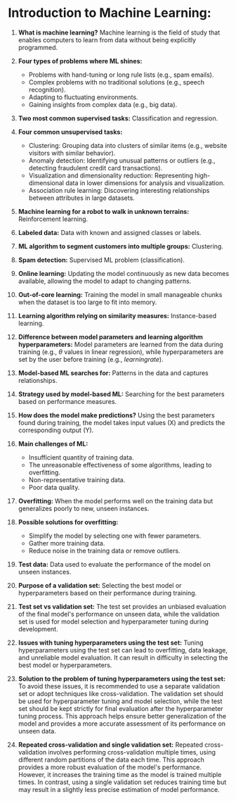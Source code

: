 # Introduction to Machine Learning:
1. **What is machine learning?**
   Machine learning is the field of study that enables computers to learn from data without being explicitly programmed.

2. **Four types of problems where ML shines:**
   - Problems with hand-tuning or long rule lists (e.g., spam emails).
   - Complex problems with no traditional solutions (e.g., speech recognition).
   - Adapting to fluctuating environments.
   - Gaining insights from complex data (e.g., big data).

3. **Two most common supervised tasks:**
   Classification and regression.

4. **Four common unsupervised tasks:**
   - Clustering: Grouping data into clusters of similar items (e.g., website visitors with similar behavior).
   - Anomaly detection: Identifying unusual patterns or outliers (e.g., detecting fraudulent credit card transactions).
   - Visualization and dimensionality reduction: Representing high-dimensional data in lower dimensions for analysis and visualization.
   - Association rule learning: Discovering interesting relationships between attributes in large datasets.

5. **Machine learning for a robot to walk in unknown terrains:**
   Reinforcement learning.

6. **Labeled data:**
   Data with known and assigned classes or labels.

7. **ML algorithm to segment customers into multiple groups:**
   Clustering.

8. **Spam detection:**
   Supervised ML problem (classification).

9. **Online learning:**
   Updating the model continuously as new data becomes available, allowing the model to adapt to changing patterns.

10. **Out-of-core learning:**
    Training the model in small manageable chunks when the dataset is too large to fit into memory.

11. **Learning algorithm relying on similarity measures:**
    Instance-based learning.

12. **Difference between model parameters and learning algorithm hyperparameters:**
    Model parameters are learned from the data during training (e.g., $`θ`$ values in linear regression), while hyperparameters are set by the user before training (e.g., $`learning rate`$).

13. **Model-based ML searches for:**
    Patterns in the data and captures relationships.

14. **Strategy used by model-based ML:**
    Searching for the best parameters based on performance measures.

15. **How does the model make predictions?**
    Using the best parameters found during training, the model takes input values (X) and predicts the corresponding output (Y).

16. **Main challenges of ML:**
    - Insufficient quantity of training data.
    - The unreasonable effectiveness of some algorithms, leading to overfitting.
    - Non-representative training data.
    - Poor data quality.

17. **Overfitting:**
    When the model performs well on the training data but generalizes poorly to new, unseen instances.

18. **Possible solutions for overfitting:**
    - Simplify the model by selecting one with fewer parameters.
    - Gather more training data.
    - Reduce noise in the training data or remove outliers.

19. **Test data:**
    Data used to evaluate the performance of the model on unseen instances.

20. **Purpose of a validation set:**
    Selecting the best model or hyperparameters based on their performance during training.

21. **Test set vs validation set:**
    The test set provides an unbiased evaluation of the final model's performance on unseen data, while the validation set is used for model selection and hyperparameter tuning during development.

22. **Issues with tuning hyperparameters using the test set:**
    Tuning hyperparameters using the test set can lead to overfitting, data leakage, and unreliable model evaluation. It can result in difficulty in selecting the best model or hyperparameters.

23. **Solution to the problem of tuning hyperparameters using the test set:**
    To avoid these issues, it is recommended to use a separate validation set or adopt techniques like cross-validation. The validation set should be used for hyperparameter tuning and model selection, while the test set should be kept strictly for final evaluation after the hyperparameter tuning process. This approach helps ensure better generalization of the model and provides a more accurate assessment of its performance on unseen data.

24. **Repeated cross-validation and single validation set:**
    Repeated cross-validation involves performing cross-validation multiple times, using different random partitions of the data each time. This approach provides a more robust evaluation of the model's performance. However, it increases the training time as the model is trained multiple times. In contrast, using a single validation set reduces training time but may result in a slightly less precise estimation of model performance.

     
